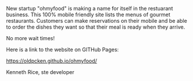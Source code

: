 New startup "ohmyfood" is making a name for itself in the restuarant business. This 100% mobile friendly site lists the menus of gourmet restaurants. Customers can make reservations on their mobile and be able to order the dishes they want so that their meal is ready when they arrive.

No more wait times!

Here is a link to the website on GITHub Pages:

https://oldpcken.github.io/ohmyfood/

Kenneth Rice, ste developer